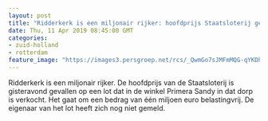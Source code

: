 ```yaml
---
layout: post
title: "Ridderkerk is een miljonair rijker: hoofdprijs Staatsloterij gevallen"
date: Thu, 11 Apr 2019 08:45:00 GMT
categories: 
- zuid-holland 
- rotterdam 
feature_image: "https://images3.persgroep.net/rcs/_QwmGo7sJMFmMQG-qYKDhm3km8A/diocontent/140726125/_fitwidth/400/?appId=21791a8992982cd8da851550a453bd7f&quality=0.7"
---
```


Ridderkerk is een miljonair rijker. De hoofdprijs van de Staatsloterij is gisteravond gevallen op een lot dat in de winkel Primera Sandy in dat dorp is verkocht. Het gaat om een bedrag van één miljoen euro belastingvrij. De eigenaar van het lot heeft zich nog niet gemeld.
